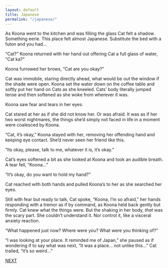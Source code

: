 ```yaml
---
layout: default
title: Japanese
permalink: "/japanese/"
---
```

<!-- wp:paragraph -->

As Koona went to the kitchen and was filling the glass Cat felt a shadow. Something eerie. This place felt almost Japanese. Substitute the bed with a futon and you had…&nbsp;

<!-- /wp:paragraph -->

<!-- wp:paragraph -->

“Cat?” Koona returned with her hand out offering Cat a full glass of water, “Cat ka?”&nbsp;

<!-- /wp:paragraph -->

<!-- wp:paragraph -->

Koona furrowed her brows, “Cat are you okay?”

<!-- /wp:paragraph -->

<!-- wp:paragraph -->

Cat was immobile, staring directly ahead, what would be out the window if the shade were open. Koona set the water down on the coffee table and softly put her hand on Cats as she kneeled. Cats’ body literally jumped tense and then softened as she woke from wherever it was.&nbsp;

<!-- /wp:paragraph -->

<!-- wp:paragraph -->

Koona saw fear and tears in her eyes.&nbsp;

<!-- /wp:paragraph -->

<!-- wp:paragraph -->

Cat stared at her as if she did not know her. Or was afraid. It was as if her two worst nightmares, the things she’d simply not faced in life in a moment were coalesced by Koona.

<!-- /wp:paragraph -->

<!-- wp:paragraph -->

“Cat, it’s okay,” Koona stayed with her, removing her offending hand and keeping eye contact. She’d never seen her friend like this.

<!-- /wp:paragraph -->

<!-- wp:paragraph -->

“Its okay, please, talk to me, whatever it is, it’s okay.”

<!-- /wp:paragraph -->

<!-- wp:paragraph -->

Cat’s eyes softened a bit as she looked at Koona and took an audible breath. A tear fell, “Koona…”

<!-- /wp:paragraph -->

<!-- wp:paragraph -->

“It’s okay, do you want to hold my hand?”

<!-- /wp:paragraph -->

<!-- wp:paragraph -->

Cat reached with both hands and pulled Koona’s to her as she searched her eyes.

<!-- /wp:paragraph -->

<!-- wp:paragraph -->

Still with fear but ready to talk, Cat spoke, “Koona, I’m so afraid,” her hands responding with a tremor as if by command, as Koona held back gently but firmly. Cat knew what the things were. But the shaking in her body, _that_ was the scary part. She couldn’t understand it. Nor control it, like a visceral anxiety reaction.

<!-- /wp:paragraph -->

<!-- wp:paragraph -->

“What happened just now? Where were you? What were you thinking of?”

<!-- /wp:paragraph -->

<!-- wp:paragraph -->

“I was looking at your place. It reminded me of Japan,” she paused as if wondering if to say what was next, “It was a place… not unlike this…” Cat trailed, “it’s so weird…”

<!-- /wp:paragraph -->

<!-- wp:paragraph -->

[NEXT](https://ffs.alexikaruna.com/kali/)

<!-- /wp:paragraph -->

